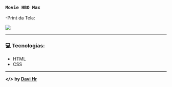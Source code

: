 ### `Movie HBO Max`
-Print da Tela:

![](./.github/apituraweb.jpeg)

---

### :computer: Tecnologias:
- HTML
- CSS

---

***</>*** **by [Davi Hr](https://github.com/davifa1)**